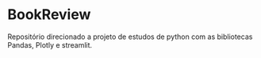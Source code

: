 # BookReview
Repositório direcionado a projeto de estudos de python com as bibliotecas Pandas, Plotly e streamlit.
